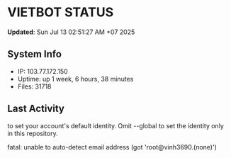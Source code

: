 # VIETBOT STATUS
**Updated**: Sun Jul 13 02:51:27 AM +07 2025

## System Info
- IP: 103.77.172.150
- Uptime: up 1 week, 6 hours, 38 minutes
- Files: 31718

## Last Activity

to set your account's default identity.
Omit --global to set the identity only in this repository.

fatal: unable to auto-detect email address (got 'root@vinh3690.(none)')
